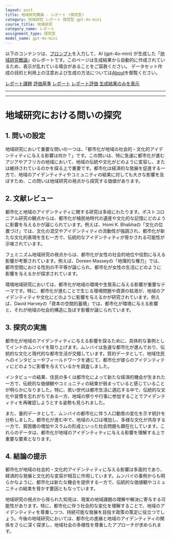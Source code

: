 ```yaml
---
layout: post
title: 地域研究概論 - レポート (探究型)
category: 地域研究 レポート 探究型 gpt-4o-mini
course_title: 地域研究
category_name: レポート
assignment_type: 探究型
model_name: gpt-4o-mini
---
```


以下のコンテンツは、[プロンプト](http://127.0.0.1:8000/generated/地域研究/gpt-4o-mini/prompt_レポート-探究型.md)を入力して、AI (gpt-4o-mini) が生成した「[地域研究概論](/contents/地域研究/)」のレポートです。このページは生成結果から自動的に作成されているため、表示が乱れている場合があることをご容赦ください。
データセット作成の目的と利用上の注意および生成の方法については[About](/About)を御覧ください。

[レポート課題](../レポート課題-探究型)
[評価基準](../評価基準-探究型)
[レポート](../レポート-探究型)
[レポート評価](../レポート評価-探究型)
[生成結果のみを表示](http://127.0.0.1:8000/generated/地域研究/gpt-4o-mini/レポート-探究型.md)
  

***
***
  
# 地域研究における問いの探究

## 1. 問いの設定

地域研究において重要な問いの一つは、「都市化が地域の社会的・文化的アイデンティティに与える影響は何か？」です。この問いは、特に急速に都市化が進むアジアやアフリカの地域において、地域の伝統や文化がどのように変容し、または維持されているのかを探る上で重要です。都市化は経済的な発展を促進する一方で、地域のアイデンティティやコミュニティの結束に対しても大きな影響を及ぼすため、この問いは地域研究の視点から探究する価値があります。

## 2. 文献レビュー

都市化と地域のアイデンティティに関する研究は多岐にわたります。ポストコロニアル研究の観点からは、都市化が植民地時代の遺産や文化的な記憶にどのように影響を与えるかが論じられています。例えば、Homi K. Bhabhaの「文化の位置づけ」では、文化の混交やアイデンティティの流動性が強調され、都市化が新たな文化的表現を生む一方で、伝統的なアイデンティティが脅かされる可能性が示唆されています。

フェミニズム地域研究の視点からは、都市化が女性の社会的地位や役割に与える影響が考察されています。例えば、Doreen Masseyの「地理的な権力」では、都市空間における性別の不平等が論じられ、都市化が女性の生活にどのように影響を与えるかが探求されています。

環境地域研究においては、都市化が地域の環境や生態系に与える影響が重要なテーマです。特に、都市化が進むことで生じる環境問題や資源の枯渇が、地域のアイデンティティや文化にどのように影響を与えるかが研究されています。例えば、David Harveyの「資本の空間的蓄積」では、都市化が環境に与える影響と、それが地域の社会的構造に及ぼす影響が論じられています。

## 3. 探究の実施

都市化が地域のアイデンティティに与える影響を探るために、具体的な事例としてインドのムンバイを取り上げます。ムンバイは急速な都市化が進んでおり、伝統的な文化と現代的な都市生活が交錯しています。質的データとして、地域住民へのインタビューやフィールドワークを通じて、都市化が彼らのアイデンティティにどのように影響を与えているかを調査しました。

インタビューの結果、住民の多くは都市化によって新たな経済的機会が生まれた一方で、伝統的な価値観やコミュニティの結束が弱まっていると感じていることが明らかになりました。特に、若い世代は都市生活に適応する中で、伝統的な文化や習慣を忘れがちである一方、地域の祭りや行事に参加することでアイデンティティを再確認しようとする姿勢も見られました。

また、量的データとして、ムンバイの都市化に伴う人口動態の変化を示す統計を分析しました。都市化が進む中で、地域の人口は増加し、多様な文化が共存する一方で、貧困層の増加やスラムの形成といった社会問題も顕在化しています。これらのデータは、都市化が地域のアイデンティティに与える影響を理解する上で重要な要素となります。

## 4. 結論の提示

都市化が地域の社会的・文化的アイデンティティに与える影響は多面的であり、経済的な発展と文化的な変容が相互に作用しています。ムンバイの事例からも明らかなように、都市化は新たな機会を提供する一方で、伝統的な価値観やコミュニティの結束を脅かす要因ともなっています。

地域研究の視点から得られた知見は、現実の地域課題の理解や解決に寄与する可能性があります。特に、都市化に伴う社会的な変化を理解することで、地域のアイデンティティを尊重しつつ、持続可能な発展を目指す政策の策定に役立つでしょう。今後の地域研究においては、都市化の進展と地域のアイデンティティの関係をさらに深く探求し、地域社会の多様性を尊重したアプローチが求められます。
